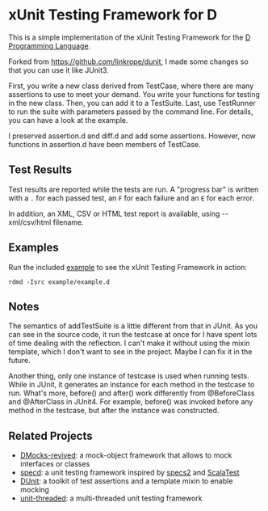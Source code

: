 xUnit Testing Framework for D
=============================

This is a simple implementation of the xUnit Testing Framework
for the [D Programming Language](http://dlang.org).

Forked from https://github.com/linkrope/dunit, I made some changes so that you can
use it like JUnit3.

First, you write a new class derived from TestCase, where there are many assertions
to use to meet your demand. You write your functions for testing in the new class.
Then, you can add it to a TestSuite. Last, use TestRunner to run the suite with
parameters passed by the command line. For details, you can have a look at the
example.

I preserved assertion.d and diff.d and add some assertions. However, now functions
in assertion.d have been members of TestCase.

Test Results
------------

Test results are reported while the tests are run. A "progress bar" is written
with a `.` for each passed test, an `F` for each failure and an `E` for each error.

In addition, an XML, CSV or HTML test report is available, using --xml/csv/html filename.

Examples
--------

Run the included [example](example.d) to see the xUnit Testing Framework in action:

    rdmd -Isrc example/example.d

Notes
-----

The semantics of addTestSuite is a little different from that in JUnit. As you can
see in the source code, it run the testcase at once for I have spent lots of time
dealing with the reflection. I can't make it without using the mixin template, which
I don't want to see in the project. Maybe I can fix it in the future.

Another thing, only one instance of testcase is used when running tests. While in JUnit,
it generates an instance for each method in the testcase to run. What's more, before()
and after() work differently from @BeforeClass and @AfterClass in JUnit4. For example,
before() was invoked before any method in the testcase, but after the instance was
constructed.

Related Projects
----------------

- [DMocks-revived](https://github.com/QAston/DMocks-revived):
  a mock-object framework that allows to mock interfaces or classes
- [specd](https://github.com/jostly/specd):
  a unit testing framework inspired by [specs2](http://etorreborre.github.io/specs2/)
  and [ScalaTest](http://www.scalatest.org)
- [DUnit](https://github.com/kalekold/dunit):
  a toolkit of test assertions and a template mixin to enable mocking
- [unit-threaded](https://github.com/atilaneves/unit-threaded):
  a multi-threaded unit testing framework

